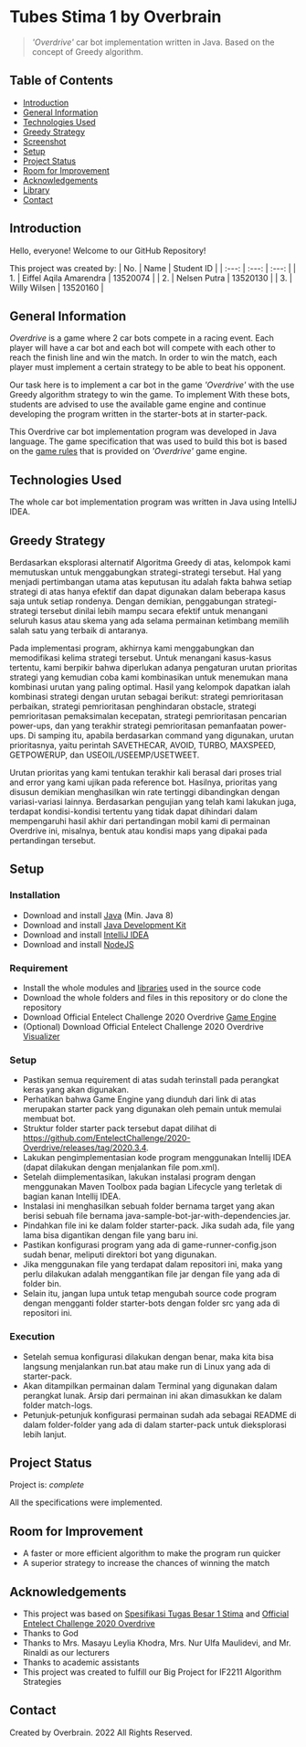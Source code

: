 # Tubes Stima 1 by Overbrain
> _'Overdrive'_ car bot implementation written in Java. Based on the concept of Greedy algorithm.


## Table of Contents
* [Introduction](#introduction)
* [General Information](#general-information)
* [Technologies Used](#technologies-used)
* [Greedy Strategy](#greedy-strategy)
* [Screenshot](#screenshot)
* [Setup](#setup)
* [Project Status](#project-status)
* [Room for Improvement](#room-for-improvement)
* [Acknowledgements](#acknowledgements)
* [Library](#library)
* [Contact](#contact)


## Introduction
Hello, everyone! Welcome to our GitHub Repository!

This project was created by:
| No. | Name | Student ID |
| :---: | :---: | :---: |
| 1. | Eiffel Aqila Amarendra | 13520074 |
| 2. | Nelsen Putra | 13520130 |
| 3. | Willy Wilsen | 13520160 |


## General Information
_Overdrive_ is a game where 2 car bots compete in a racing event. Each player will have a car bot and each bot will compete with each other to reach the finish line and win the match. In order to win the match, each player must implement a certain strategy to be able to beat his opponent.

Our task here is to implement a car bot in the game _'Overdrive'_ with the use Greedy algorithm strategy to win the game. To implement With these bots, students are advised to use the available game engine and continue developing the program written in the starter-bots at in starter-pack.

This Overdrive car bot implementation program was developed in Java language. The game specification that was used to build this bot is based on the [game rules](https://github.com/EntelectChallenge/2020-Overdrive/blob/develop/game-engine/game-rules.md) that is provided on _'Overdrive'_ game engine.


## Technologies Used
The whole car bot implementation program was written in Java using IntelliJ IDEA.


## Greedy Strategy
Berdasarkan eksplorasi alternatif Algoritma Greedy di atas, kelompok kami memutuskan untuk menggabungkan strategi-strategi tersebut. Hal yang menjadi pertimbangan utama atas keputusan itu adalah fakta bahwa setiap strategi di atas hanya efektif dan dapat digunakan dalam beberapa kasus saja untuk setiap rondenya. Dengan demikian, penggabungan strategi-strategi tersebut dinilai lebih mampu secara efektif untuk menangani seluruh kasus atau skema yang ada selama permainan ketimbang memilih salah satu yang terbaik di antaranya.

Pada implementasi program, akhirnya kami menggabungkan dan memodifikasi kelima strategi tersebut. Untuk menangani kasus-kasus tertentu, kami berpikir bahwa diperlukan adanya pengaturan urutan prioritas strategi yang kemudian coba kami kombinasikan untuk menemukan mana kombinasi urutan yang paling optimal. Hasil yang kelompok dapatkan ialah kombinasi strategi dengan urutan sebagai berikut: strategi pemrioritasan perbaikan, strategi pemrioritasan penghindaran obstacle, strategi pemrioritasan pemaksimalan kecepatan, strategi pemrioritasan pencarian power-ups, dan yang terakhir strategi pemrioritasan pemanfaatan power-ups. Di samping itu, apabila berdasarkan command yang digunakan, urutan prioritasnya, yaitu perintah SAVETHECAR, AVOID, TURBO, MAXSPEED, GETPOWERUP, dan USEOIL/USEEMP/USETWEET.

Urutan prioritas yang kami tentukan terakhir kali berasal dari proses trial and error yang kami ujikan pada reference bot. Hasilnya, prioritas yang disusun demikian menghasilkan win rate tertinggi dibandingkan dengan variasi-variasi lainnya. Berdasarkan pengujian yang telah kami lakukan juga, terdapat kondisi-kondisi tertentu yang tidak dapat dihindari dalam mempengaruhi hasil akhir dari pertandingan mobil kami di permainan Overdrive ini, misalnya, bentuk atau kondisi maps yang dipakai pada pertandingan tersebut.


## Setup
### Installation
- Download and install [Java](https://www.oracle.com/java/technologies/downloads/#java8) (Min. Java 8) 
- Download and install [Java Development Kit](https://www.oracle.com/java/technologies/downloads/)
- Download and install [IntelliJ IDEA](https://www.jetbrains.com/idea/)
- Download and install [NodeJS](https://nodejs.org/en/download/)

### Requirement
- Install the whole modules and [libraries](#library) used in the source code
- Download the whole folders and files in this repository or do clone the repository
- Download Official Entelect Challenge 2020 Overdrive [Game Engine](https://github.com/EntelectChallenge/2020-Overdrive/releases/tag/2020.3.4)
- (Optional) Download Official Entelect Challenge 2020 Overdrive [Visualizer](https://github.com/Affuta/overdrive-round-runner)

### Setup
- Pastikan semua requirement di atas sudah terinstall pada perangkat keras yang akan digunakan.
- Perhatikan bahwa Game Engine yang diunduh dari link di atas merupakan starter pack yang digunakan oleh pemain untuk memulai membuat bot.
- Struktur folder starter pack tersebut dapat dilihat di https://github.com/EntelectChallenge/2020-Overdrive/releases/tag/2020.3.4.
- Lakukan pengimplementasian kode program menggunakan Intellij IDEA (dapat dilakukan dengan menjalankan file pom.xml).
- Setelah diimplementasikan, lakukan instalasi program dengan menggunakan Maven Toolbox pada bagian Lifecycle yang terletak di bagian kanan Intellij IDEA.
- Instalasi ini menghasilkan sebuah folder bernama target yang akan berisi sebuah file bernama java-sample-bot-jar-with-dependencies.jar.
- Pindahkan file ini ke dalam folder starter-pack. Jika sudah ada, file yang lama bisa digantikan dengan file yang baru ini.
- Pastikan konfigurasi program yang ada di game-runner-config.json sudah benar, meliputi direktori bot yang digunakan.
- Jika menggunakan file yang terdapat dalam repositori ini, maka yang perlu dilakukan adalah menggantikan file jar dengan file yang ada di folder bin.
- Selain itu, jangan lupa untuk tetap mengubah source code program dengan mengganti folder starter-bots dengan folder src yang ada di repositori ini.

### Execution
- Setelah semua konfigurasi dilakukan dengan benar, maka kita bisa langsung menjalankan run.bat atau make run di Linux yang ada di starter-pack.
- Akan ditampilkan permainan dalam Terminal yang digunakan dalam perangkat lunak. Arsip dari permainan ini akan dimasukkan ke dalam folder match-logs.
- Petunjuk-petunjuk konfigurasi permainan sudah ada sebagai README di dalam folder-folder yang ada di dalam starter-pack untuk dieksplorasi lebih lanjut.


## Project Status
Project is: _complete_

All the specifications were implemented.


## Room for Improvement
- A faster or more efficient algorithm to make the program run quicker
- A superior strategy to increase the chances of winning the match


## Acknowledgements
- This project was based on [Spesifikasi Tugas Besar 1 Stima](https://informatika.stei.itb.ac.id/~rinaldi.munir/Stmik/2021-2022/Tugas-Besar-1-IF2211-Strategi-Algoritma-2022.pdf) and [Official Entelect Challenge 2020 Overdrive](https://github.com/EntelectChallenge/2020-Overdrive)
- Thanks to God
- Thanks to Mrs. Masayu Leylia Khodra, Mrs. Nur Ulfa Maulidevi, and Mr. Rinaldi as our lecturers
- Thanks to academic assistants
- This project was created to fulfill our Big Project for IF2211 Algorithm Strategies


## Contact
Created by Overbrain. 2022 All Rights Reserved.
